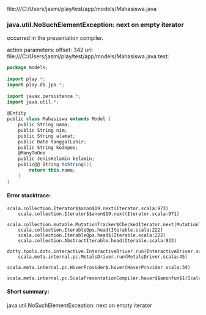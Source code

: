 file:///C:/Users/jasmi/play/test/app/models/Mahasiswa.java
### java.util.NoSuchElementException: next on empty iterator

occurred in the presentation compiler.

action parameters:
offset: 342
uri: file:///C:/Users/jasmi/play/test/app/models/Mahasiswa.java
text:
```scala
package models;
 
import play.*;
import play.db.jpa.*;
 
import javax.persistence.*;
import java.util.*;
 
@Entity
public class Mahasiswa extends Model {
    public String nama;
    public String nim;
    public String alamat;
    public Date tanggalLahir;
    public String kodepos;
    @ManyToOne
    public JenisKelamin kelamin;
    public@@ String toString(){
        return this.nama;
    }
}

```



#### Error stacktrace:

```
scala.collection.Iterator$$anon$19.next(Iterator.scala:973)
	scala.collection.Iterator$$anon$19.next(Iterator.scala:971)
	scala.collection.mutable.MutationTracker$CheckedIterator.next(MutationTracker.scala:76)
	scala.collection.IterableOps.head(Iterable.scala:222)
	scala.collection.IterableOps.head$(Iterable.scala:222)
	scala.collection.AbstractIterable.head(Iterable.scala:933)
	dotty.tools.dotc.interactive.InteractiveDriver.run(InteractiveDriver.scala:168)
	scala.meta.internal.pc.MetalsDriver.run(MetalsDriver.scala:45)
	scala.meta.internal.pc.HoverProvider$.hover(HoverProvider.scala:34)
	scala.meta.internal.pc.ScalaPresentationCompiler.hover$$anonfun$1(ScalaPresentationCompiler.scala:329)
```
#### Short summary: 

java.util.NoSuchElementException: next on empty iterator